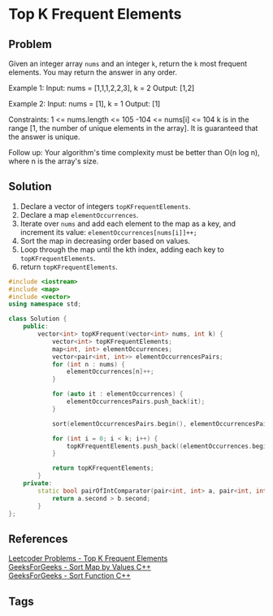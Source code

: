 # Top K Frequent Elements

## Problem
Given an integer array `nums` and an integer `k`, return the `k` most frequent elements. You may return the answer in any order.

 Example 1:
 Input: nums = [1,1,1,2,2,3], k = 2
 Output: [1,2]

 Example 2:
 Input: nums = [1], k = 1
 Output: [1]

Constraints:
1 <= nums.length <= 105
-104 <= nums[i] <= 104
k is in the range [1, the number of unique elements in the array].
It is guaranteed that the answer is unique.
                   
Follow up: Your algorithm's time complexity must be better than O(n log n), where n is the array's size.

## Solution
1. Declare a vector of integers `topKFrequentElements`.  
2. Declare a map `elementOccurrences`.  
3. Iterate over `nums` and add each element to the map as a key, and increment its value: `elementOccurrences[nums[i]]++;`  
4. Sort the map in decreasing order based on values.  
5. Loop through the map until the kth index, adding each key to `topKFrequentElements`.  
6. return `topKFrequentElements`.  



```c++
#include <iostream>
#include <map>
#include <vector>
using namespace std;

class Solution {
    public:
        vector<int> topKFrequent(vector<int> nums, int k) {
            vector<int> topKFrequentElements; 
            map<int, int> elementOccurrences;
            vector<pair<int, int>> elementOccurrencesPairs;
            for (int n : nums) {
                elementOccurrences[n]++; 
            }

            for (auto it : elementOccurrences) {
                elementOccurrencesPairs.push_back(it);
            }

            sort(elementOccurrencesPairs.begin(), elementOccurrencesPairs.end(), pairOfIntComparator);

            for (int i = 0; i < k; i++) {
                topKFrequentElements.push_back((elementOccurrences.begin() + i)-->first); 
            }

            return topKFrequentElements;
        }
    private:
        static bool pairOfIntComparator(pair<int, int> a, pair<int, int> b) {
            return a.second > b.second;
        }
};
```


## References
[Leetcoder Problems - Top K Frequent Elements](https://leetcode.com/problems/top-k-frequent-elements/)  
[GeeksForGeeks - Sort Map by Values C++](https://www.geeksforgeeks.org/sorting-a-map-by-value-in-c-stl/)  
[GeeksForGeeks - Sort Function C++](https://www.geeksforgeeks.org/sort-c-stl/)  

## Tags
